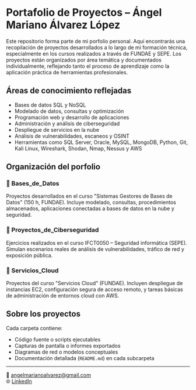 
# Portafolio de Proyectos – Ángel Mariano Álvarez López

Este repositorio forma parte de mi porfolio personal. Aquí encontrarás una recopilación de proyectos desarrollados a lo largo de mi formación técnica, especialmente en los cursos realizados a través de FUNDAE y SEPE. Los proyectos están organizados por área temática y documentados individualmente, reflejando tanto el proceso de aprendizaje como la aplicación práctica de herramientas profesionales.

## Áreas de conocimiento reflejadas

- Bases de datos SQL y NoSQL
- Modelado de datos, consultas y optimización
- Programación web y desarrollo de aplicaciones
- Administración y análisis de ciberseguridad
- Despliegue de servicios en la nube
- Análisis de vulnerabilidades, escaneos y OSINT
- Herramientas como SQL Server, Oracle, MySQL, MongoDB, Python, Git, Kali Linux, Wireshark, Shodan, Nmap, Nessus y AWS

## Organización del porfolio

### 📁 Bases_de_Datos
Proyectos desarrollados en el curso "Sistemas Gestores de Bases de Datos" (150 h, FUNDAE). Incluye modelado, consultas, procedimientos almacenados, aplicaciones conectadas a bases de datos en la nube y seguridad.

### 📁 Proyectos_de_Ciberseguridad
Ejercicios realizados en el curso IFCT0050 – Seguridad informática (SEPE). Simulan escenarios reales de análisis de vulnerabilidades, tráfico de red y exposición pública.

### 📁 Servicios_Cloud
Proyectos del curso "Servicios Cloud" (FUNDAE). Incluyen despliegue de instancias EC2, configuración segura de acceso remoto, y tareas básicas de administración de entornos cloud con AWS.

## Sobre los proyectos

Cada carpeta contiene:

- Código fuente o scripts ejecutables
- Capturas de pantalla o informes exportados
- Diagramas de red o modelos conceptuales
- Documentación detallada (`README.md`) en cada subcarpeta

---

📧 angelmarianoalvarez@gmail.com  
🌐 [LinkedIn](https://www.linkedin.com/feed/?trk=guest_homepage-basic_google-one-tap-submit)
